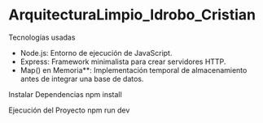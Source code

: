 # ArquitecturaLimpio_Idrobo_Cristian

Tecnologías usadas 
- Node.js: Entorno de ejecución de JavaScript.
- Express: Framework minimalista para crear servidores HTTP.
- Map() en Memoria**: Implementación temporal de almacenamiento antes de integrar una base de datos.

Instalar Dependencias
npm install

Ejecución del Proyecto
npm run dev
